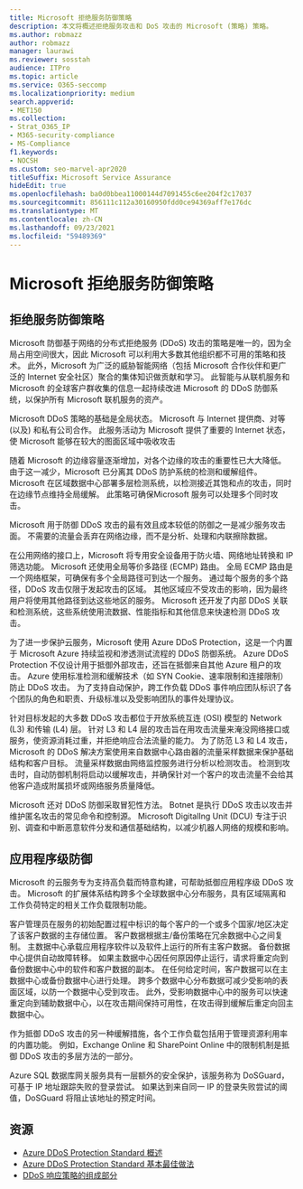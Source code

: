 ```yaml
---
title: Microsoft 拒绝服务防御策略
description: 本文将概述拒绝服务攻击和 DoS 攻击的 Microsoft (策略) 策略。
ms.author: robmazz
author: robmazz
manager: laurawi
ms.reviewer: sosstah
audience: ITPro
ms.topic: article
ms.service: O365-seccomp
ms.localizationpriority: medium
search.appverid:
- MET150
ms.collection:
- Strat_O365_IP
- M365-security-compliance
- MS-Compliance
f1.keywords:
- NOCSH
ms.custom: seo-marvel-apr2020
titleSuffix: Microsoft Service Assurance
hideEdit: true
ms.openlocfilehash: ba0d0bbea11000144d7091455c6ee204f2c17037
ms.sourcegitcommit: 856111c112a30160950fdd0ce94369aff7e176dc
ms.translationtype: MT
ms.contentlocale: zh-CN
ms.lasthandoff: 09/23/2021
ms.locfileid: "59489369"
---
```

# <a name="microsoft-denial-of-service-defense-strategy"></a>Microsoft 拒绝服务防御策略

## <a name="denial-of-service-defense-strategy"></a>拒绝服务防御策略

Microsoft 防御基于网络的分布式拒绝服务 (DDoS) 攻击的策略是唯一的，因为全局占用空间很大，因此 Microsoft 可以利用大多数其他组织都不可用的策略和技术。 此外，Microsoft 为广泛的威胁智能网络（包括 Microsoft 合作伙伴和更广泛的 Internet 安全社区）聚合的集体知识做贡献和学习。 此智能与从联机服务和 Microsoft 的全球客户群收集的信息一起持续改进 Microsoft 的 DDoS 防御系统，以保护所有 Microsoft 联机服务的资产。

Microsoft DDoS 策略的基础是全局状态。 Microsoft 与 Internet 提供商、对等 (以及) 和私有公司合作。 此服务活动为 Microsoft 提供了重要的 Internet 状态，使 Microsoft 能够在较大的图面区域中吸收攻击

随着 Microsoft 的边缘容量逐渐增加，对各个边缘的攻击的重要性已大大降低。 由于这一减少，Microsoft 已分离其 DDoS 防护系统的检测和缓解组件。 Microsoft 在区域数据中心部署多层检测系统，以检测接近其饱和点的攻击，同时在边缘节点维持全局缓解。 此策略可确保Microsoft 服务可以处理多个同时攻击。

Microsoft 用于防御 DDoS 攻击的最有效且成本较低的防御之一是减少服务攻击面。 不需要的流量会丢弃在网络边缘，而不是分析、处理和内联擦除数据。

在公用网络的接口上，Microsoft 将专用安全设备用于防火墙、网络地址转换和 IP 筛选功能。 Microsoft 还使用全局等价多路径 (ECMP) 路由。 全局 ECMP 路由是一个网络框架，可确保有多个全局路径可到达一个服务。 通过每个服务的多个路径，DDoS 攻击仅限于发起攻击的区域。 其他区域应不受攻击的影响，因为最终用户将使用其他路径到达这些地区的服务。 Microsoft 还开发了内部 DDoS 关联和检测系统，这些系统使用流数据、性能指标和其他信息来快速检测 DDoS 攻击。

为了进一步保护云服务，Microsoft 使用 Azure DDoS Protection，这是一个内置于 Microsoft Azure 持续监视和渗透测试流程的 DDoS 防御系统。 Azure DDoS Protection 不仅设计用于抵御外部攻击，还旨在抵御来自其他 Azure 租户的攻击。 Azure 使用标准检测和缓解技术（如 SYN Cookie、速率限制和连接限制）防止 DDoS 攻击。 为了支持自动保护，跨工作负载 DDoS 事件响应团队标识了各个团队的角色和职责、升级标准以及受影响团队的事件处理协议。

针对目标发起的大多数 DDoS 攻击都位于开放系统互连 (OSI) 模型的 Network (L3) 和[](/windows-hardware/drivers/network/windows-network-architecture-and-the-osi-model)传输 (L4) 层。 针对 L3 和 L4 层的攻击旨在用攻击流量来淹没网络接口或服务，使资源消耗过重，并拒绝响应合法流量的能力。 为了防范 L3 和 L4 攻击，Microsoft 的 DDoS 解决方案使用来自数据中心路由器的流量采样数据来保护基础结构和客户目标。 流量采样数据由网络监控服务进行分析以检测攻击。 检测到攻击时，自动防御机制将启动以缓解攻击，并确保针对一个客户的攻击流量不会给其他客户造成附属损坏或网络服务质量降低。

Microsoft 还对 DDoS 防御采取冒犯性方法。 Botnet 是执行 DDoS 攻击以攻击并维护匿名攻击的常见命令和控制源。 Microsoft DigitalIng Unit (DCU) 专注于识别、调查和中断恶意软件分发和通信基础结构，以减少机器人网络的规模和影响。

## <a name="application-level-defenses"></a>应用程序级防御

Microsoft 的云服务专为支持高负载而特意构建，可帮助抵御应用程序级 DDoS 攻击。 Microsoft 的扩展体系结构跨多个全球数据中心分布服务，具有区域隔离和工作负荷特定的相关工作负载限制功能。

客户管理员在服务的初始配置过程中标识的每个客户的一个或多个国家/地区决定了该客户数据的主存储位置。 客户数据根据主/备份策略在冗余数据中心之间复制。 主数据中心承载应用程序软件以及软件上运行的所有主客户数据。 备份数据中心提供自动故障转移。 如果主数据中心因任何原因停止运行，请求将重定向到备份数据中心中的软件和客户数据的副本。 在任何给定时间，客户数据可以在主数据中心或备份数据中心进行处理。 跨多个数据中心分布数据可减少受影响的表面区域，以防一个数据中心受到攻击。 此外，受影响数据中心中的服务可以快速重定向到辅助数据中心，以在攻击期间保持可用性，在攻击得到缓解后重定向回主数据中心。

作为抵御 DDoS 攻击的另一种缓解措施，各个工作负载包括用于管理资源利用率的内置功能。 例如，Exchange Online 和 SharePoint Online 中的限制机制是抵御 DDoS 攻击的多层方法的一部分。

Azure SQL 数据库网关服务具有一层额外的安全保护，该服务称为 DoSGuard，可基于 IP 地址跟踪失败的登录尝试。 如果达到来自同一 IP 的登录失败尝试的阈值，DoSGuard 将阻止该地址的预定时间。

## <a name="resources"></a>资源

- [Azure DDoS Protection Standard 概述](/azure/ddos-protection/ddos-protection-overview)
- [Azure DDoS Protection Standard 基本最佳做法](/azure/ddos-protection/fundamental-best-practices)
- [DDoS 响应策略的组成部分](/azure/ddos-protection/ddos-response-strategy)

